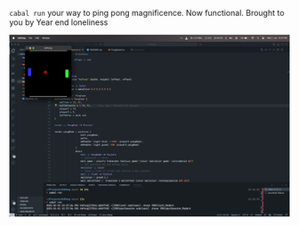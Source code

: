 `cabal run` your way to ping pong magnificence. Now functional. Brought to you by Year end loneliness

![Screenshot](static/screenshot.png)